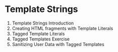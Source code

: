 # Template Strings

1. Template Strings Introduction
2. Creating HTML fragments with Template Literals
3. Tagged Template Literals
4. Tagged Templates Exercise
5. Sanitizing User Data with Tagged Templates
